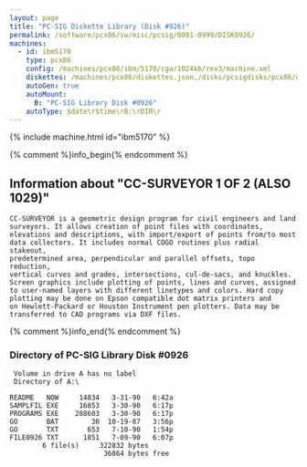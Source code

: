 ```yaml
---
layout: page
title: "PC-SIG Diskette Library (Disk #926)"
permalink: /software/pcx86/sw/misc/pcsig/0001-0999/DISK0926/
machines:
  - id: ibm5170
    type: pcx86
    config: /machines/pcx86/ibm/5170/cga/1024kb/rev3/machine.xml
    diskettes: /machines/pcx86/diskettes.json,/disks/pcsigdisks/pcx86/diskettes.json
    autoGen: true
    autoMount:
      B: "PC-SIG Library Disk #0926"
    autoType: $date\r$time\rB:\rDIR\r
---
```


{% include machine.html id="ibm5170" %}

{% comment %}info_begin{% endcomment %}

## Information about "CC-SURVEYOR 1 OF 2 (ALSO 1029)"

    CC-SURVEYOR is a geometric design program for civil engineers and land
    surveyors. It allows creation of point files with coordinates,
    elevations and descriptions, with import/export of points from/to most
    data collectors. It includes normal COGO routines plus radial stakeout,
    predetermined area, perpendicular and parallel offsets, topo reduction,
    vertical curves and grades, intersections, cul-de-sacs, and knuckles.
    Screen graphics include plotting of points, lines and curves, assigned
    to user-named layers with different linetypes and colors. Hard copy
    plotting may be done on Epson compatible dot matrix printers and
    on Hewlett-Packard or Houston Instrument pen plotters. Data may be
    transferred to CAD programs via DXF files.
{% comment %}info_end{% endcomment %}


### Directory of PC-SIG Library Disk #0926

     Volume in drive A has no label
     Directory of A:\

    README   NOW     14834   3-31-90   6:42a
    SAMPLFIL EXE     16853   3-30-90   6:17p
    PROGRAMS EXE    288603   3-30-90   6:17p
    GO       BAT        38  10-19-87   3:56p
    GO       TXT       653   7-10-90   1:54p
    FILE0926 TXT      1851   7-09-90   6:07p
            6 file(s)     322832 bytes
                           36864 bytes free
